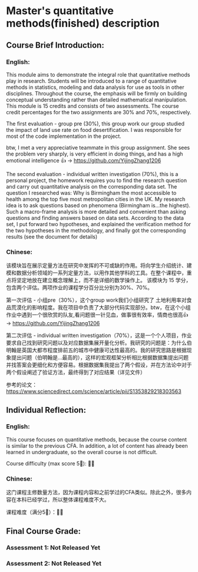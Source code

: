 # Master's quantitative methods(finished) description

## Course Brief Introduction:
### English:
This module aims to demonstrate the integral role that quantitative methods play in research. Students will be introduced to a range of quantitative methods in statistics, modeling and data analysis for use as tools in other disciplines. Throughout the course, the emphasis will be firmly on building conceptual understanding rather than detailed mathematical manipulation.
This module is 15 credits and consists of two assessments. The course credit percentages for the two assignments are 30% and 70%, respectively.

The first evaluation - group pre (30%), this group work our group studied the impact of land use rate on food desertification. I was responsible for most of the code implementation in the project. 

btw, I met a very appreciative teammate in this group assignment. She sees the problem very sharply, is very efficient in doing things, and has a high emotional intelligence 👍 -> https://github.com/YijingZhang1206

The second evaluation - individual written investigation (70%), this is a personal project, the homework requires you to find the research question and carry out quantitative analysis on the corresponding data set. The question I researched was: Why is Birmingham the most accessible to health among the top five most metropolitan cities in the UK. My research idea is to ask questions based on phenomena (Birmingham is...the highest). Such a macro-frame analysis is more detailed and convenient than asking questions and finding answers based on data sets. According to the data set, I put forward two hypotheses, and explained the verification method for the two hypotheses in the methodology, and finally got the corresponding results (see the document for details)

### Chinese:
该模块旨在展示定量方法在研究中发挥的不可或缺的作用。将向学生介绍统计、建模和数据分析领域的一系列定量方法，以用作其他学科的工具。在整个课程中，重点将坚定地放在建立概念理解上，而不是详细的数学操作上。
该模块为 15 学分，包含两个评估。两项作业的课程学分百分比分别为30%、70%。

第一次评估 - 小组pre（30%），这个group work我们小组研究了 土地利用率对食品荒漠化的影响程度。我在项目中负责了大部分代码实现部分。btw，在这个小组作业中遇到一个很欣赏的队友,看问题很一针见血，做事很有效率，情商也很高👍 -> https://github.com/YijingZhang1206 

第二次评估 - individual written investigation（70%），这是一个个人项目，作业要求自己找到研究问题以及对应数据集展开量化分析。我研究的问题是：为什么伯明翰是英国大都市程度排前五的城市中健康可达性最高的。我的研究思路是根据现象提出问题（伯明翰是...最高的），这样的宏观框架分析相比根据数据集提出问题并找答案会更细化和方便容易。根据数据集我提出了两个假设，并在方法论中对于两个假设阐述了验证方法，最终得到了对应结果（详见文件）

参考的论文：https://www.sciencedirect.com/science/article/pii/S1353829218303563

## Individual Reflection:
### English:
This course focuses on quantitative methods, because the course content is similar to the previous CFA. In addition, a lot of content has already been learned in undergraduate, so the overall course is not difficult.

Course difficulty (max score 5🌟): 🌟🌟

### Chinese:
这门课程主修数量方法，因为课程内容和之前学过的CFA类似。除此之外，很多内容在本科已经学过，所以整体课程难度不大。

课程难度（满分5🌟）：🌟🌟

## Final Course Grade:
### Assessment 1: Not Released Yet

### Assessment 2: Not Released Yet




